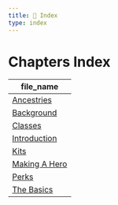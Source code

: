 ```yaml
---
title: 📑 Index
type: index
---
```


# Chapters Index

| file_name                             |
| ------------------------------------- |
| [Ancestries](../Ancestries)           |
| [Background](../Background)           |
| [Classes](../Classes)                 |
| [Introduction](../Introduction)       |
| [Kits](../Kits)                       |
| [Making A Hero](../Making%20A%20Hero) |
| [Perks](../Perks)                     |
| [The Basics](../The%20Basics)         |
